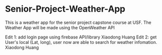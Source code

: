 # Senior-Project-Weather-App
This is a weather app for the senior project capstone course at USF. The Weather App will be made using the OpenWeather API

Edit 1: add login page using firebase API/library 
Xiaodong Huang
Edit 2: get User's local (Lat, long), user now are able to search for weather infomation.
Xiaodong Huang
